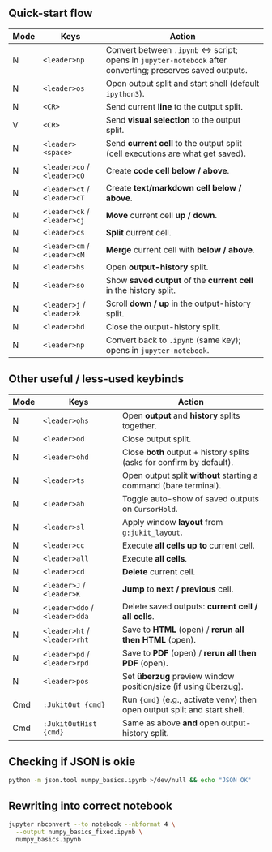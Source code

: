 ## Quick-start flow 

| Mode | Keys                        | Action                                                                                                    |
| ---- | --------------------------- | --------------------------------------------------------------------------------------------------------- |
| N    | `<leader>np`                | Convert between `.ipynb` ↔ script; opens in `jupyter-notebook` after converting; preserves saved outputs. |
| N    | `<leader>os`                | Open output split and start shell (default `ipython3`).                                                   |
| N    | `<CR>`                      | Send current **line** to the output split.                                                                |
| V    | `<CR>`                      | Send **visual selection** to the output split.                                                            |
| N    | `<leader><space>`           | Send **current cell** to the output split (cell executions are what get saved).                           |
| N    | `<leader>co` / `<leader>cO` | Create **code cell** **below / above**.                                                                   |
| N    | `<leader>ct` / `<leader>cT` | Create **text/markdown cell** **below / above**.                                                          |
| N    | `<leader>ck` / `<leader>cj` | **Move** current cell **up / down**.                                                                      |
| N    | `<leader>cs`                | **Split** current cell.                                                                                   |
| N    | `<leader>cm` / `<leader>cM` | **Merge** current cell with **below / above**.                                                            |
| N    | `<leader>hs`                | Open **output-history** split.                                                                            |
| N    | `<leader>so`                | Show **saved output** of the **current cell** in the history split.                                       |
| N    | `<leader>j` / `<leader>k`   | Scroll **down / up** in the output-history split.                                                         |
| N    | `<leader>hd`                | Close the output-history split.                                                                           |
| N    | `<leader>np`                | Convert back to `.ipynb` (same key); opens in `jupyter-notebook`.                                         |

## Other useful / less-used keybinds

| Mode | Keys | Action |
|---|---|---|
| N | `<leader>ohs` | Open **output** and **history** splits together. |
| N | `<leader>od` | Close output split. |
| N | `<leader>ohd` | Close **both** output + history splits (asks for confirm by default). |
| N | `<leader>ts` | Open output split **without** starting a command (bare terminal). |
| N | `<leader>ah` | Toggle auto-show of saved outputs on `CursorHold`. |
| N | `<leader>sl` | Apply window **layout** from `g:jukit_layout`. |
| N | `<leader>cc` | Execute **all cells up to** current cell. |
| N | `<leader>all` | Execute **all cells**. |
| N | `<leader>cd` | **Delete** current cell. |
| N | `<leader>J` / `<leader>K` | **Jump** to **next / previous** cell. |
| N | `<leader>ddo` / `<leader>dda` | Delete saved outputs: **current cell / all cells**. |
| N | `<leader>ht` / `<leader>rht` | Save to **HTML** (open) / **rerun all then HTML** (open). |
| N | `<leader>pd` / `<leader>rpd` | Save to **PDF** (open) / **rerun all then PDF** (open). |
| N | `<leader>pos` | Set **überzug** preview window position/size (if using überzug). |
| Cmd | `:JukitOut {cmd}` | Run `{cmd}` (e.g., activate venv) then open output split and start shell. |
| Cmd | `:JukitOutHist {cmd}` | Same as above **and** open output-history split. |

## Checking if JSON is okie
```bash
python -m json.tool numpy_basics.ipynb >/dev/null && echo "JSON OK"
```

## Rewriting into correct notebook
```bash
jupyter nbconvert --to notebook --nbformat 4 \
  --output numpy_basics_fixed.ipynb \
  numpy_basics.ipynb
```
